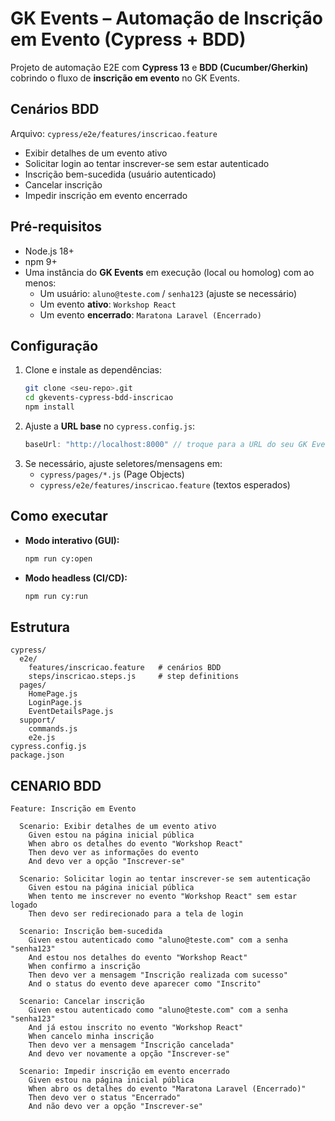 # GK Events – Automação de Inscrição em Evento (Cypress + BDD)

Projeto de automação E2E com **Cypress 13** e **BDD (Cucumber/Gherkin)** cobrindo o fluxo de **inscrição em evento** no GK Events.

##  Cenários BDD
Arquivo: `cypress/e2e/features/inscricao.feature`

- Exibir detalhes de um evento ativo
- Solicitar login ao tentar inscrever-se sem estar autenticado
- Inscrição bem-sucedida (usuário autenticado)
- Cancelar inscrição
- Impedir inscrição em evento encerrado

##  Pré-requisitos
- Node.js 18+
- npm 9+
- Uma instância do **GK Events** em execução (local ou homolog) com ao menos:
  - Um usuário: `aluno@teste.com` / `senha123` (ajuste se necessário)
  - Um evento **ativo**: `Workshop React`
  - Um evento **encerrado**: `Maratona Laravel (Encerrado)`

##  Configuração
1. Clone e instale as dependências:
   ```bash
   git clone <seu-repo>.git
   cd gkevents-cypress-bdd-inscricao
   npm install
   ```
2. Ajuste a **URL base** no `cypress.config.js`:
   ```js
   baseUrl: "http://localhost:8000" // troque para a URL do seu GK Events
   ```
3. Se necessário, ajuste seletores/mensagens em:
   - `cypress/pages/*.js` (Page Objects)
   - `cypress/e2e/features/inscricao.feature` (textos esperados)

##  Como executar
- **Modo interativo (GUI):**
  ```bash
  npm run cy:open
  ```
- **Modo headless (CI/CD):**
  ```bash
  npm run cy:run
  ```

##  Estrutura
```
cypress/
  e2e/
    features/inscricao.feature   # cenários BDD
    steps/inscricao.steps.js     # step definitions
  pages/
    HomePage.js
    LoginPage.js
    EventDetailsPage.js
  support/
    commands.js
    e2e.js
cypress.config.js
package.json
```


##  CENARIO BDD
```gherkin
Feature: Inscrição em Evento

  Scenario: Exibir detalhes de um evento ativo
    Given estou na página inicial pública
    When abro os detalhes do evento "Workshop React"
    Then devo ver as informações do evento
    And devo ver a opção "Inscrever-se"

  Scenario: Solicitar login ao tentar inscrever-se sem autenticação
    Given estou na página inicial pública
    When tento me inscrever no evento "Workshop React" sem estar logado
    Then devo ser redirecionado para a tela de login

  Scenario: Inscrição bem-sucedida
    Given estou autenticado como "aluno@teste.com" com a senha "senha123"
    And estou nos detalhes do evento "Workshop React"
    When confirmo a inscrição
    Then devo ver a mensagem "Inscrição realizada com sucesso"
    And o status do evento deve aparecer como "Inscrito"

  Scenario: Cancelar inscrição
    Given estou autenticado como "aluno@teste.com" com a senha "senha123"
    And já estou inscrito no evento "Workshop React"
    When cancelo minha inscrição
    Then devo ver a mensagem "Inscrição cancelada"
    And devo ver novamente a opção "Inscrever-se"

  Scenario: Impedir inscrição em evento encerrado
    Given estou na página inicial pública
    When abro os detalhes do evento "Maratona Laravel (Encerrado)"
    Then devo ver o status "Encerrado"
    And não devo ver a opção "Inscrever-se"
